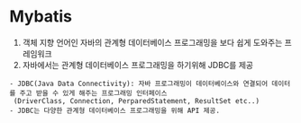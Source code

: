 # Mybatis
1. 객체 지향 언어인 자바의 관계형 데이터베이스 프로그래밍을 보다 쉽게 도와주는 프레임워크
2. 자바에서는 관계형 데이터베이스 프로그래밍을 하기위해 JDBC를 제공
  ```
  - JDBC(Java Data Connectivity): 자바 프로그래밍이 데이터베이스와 연결되어 데이터를 주고 받을 수 있게 해주는 프로그래밍 인터페이스
   (DriverClass, Connection, PerparedStatement, ResultSet etc..)
  - JDBC는 다양한 관계형 데이터베이스 프로그래밍을 위해 API 제공.
  ```
